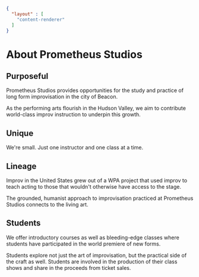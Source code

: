 ```json
{
  "layout" : [
    "content-renderer"
  ]
}
```
# About Prometheus Studios

## Purposeful

Prometheus Studios provides opportunities for the study and practice of long form improvisation in the city of Beacon.

As the performing arts flourish in the Hudson Valley, we aim to contribute world-class improv instruction to underpin this growth.

## Unique

We're small. Just one instructor and one class at a time.

## Lineage

Improv in the United States grew out of a WPA project that used improv to teach acting to those that wouldn't otherwise have access to the stage.

The grounded, humanist approach to improvisation practiced at Prometheus Studios connects to the living art.

## Students

We offer introductory courses as well as bleeding-edge classes where students have participated in the world premiere of new forms.

Students explore not just the art of improvisation, but the practical side of the craft as well. Students are involved in the production of their class shows and share in the proceeds from ticket sales.

